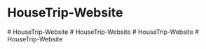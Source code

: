 # HouseTrip-Website
#   H o u s e T r i p - W e b s i t e  
 #   H o u s e T r i p - W e b s i t e  
 #   H o u s e T r i p - W e b s i t e  
 #   H o u s e T r i p - W e b s i t e  
 